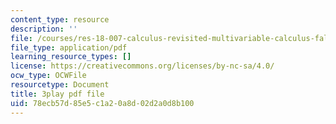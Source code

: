 ```yaml
---
content_type: resource
description: ''
file: /courses/res-18-007-calculus-revisited-multivariable-calculus-fall-2011/78ecb57d85e5c1a20a8d02d2a0d8b100_bBKzHydIl2c.pdf
file_type: application/pdf
learning_resource_types: []
license: https://creativecommons.org/licenses/by-nc-sa/4.0/
ocw_type: OCWFile
resourcetype: Document
title: 3play pdf file
uid: 78ecb57d-85e5-c1a2-0a8d-02d2a0d8b100
---
```

